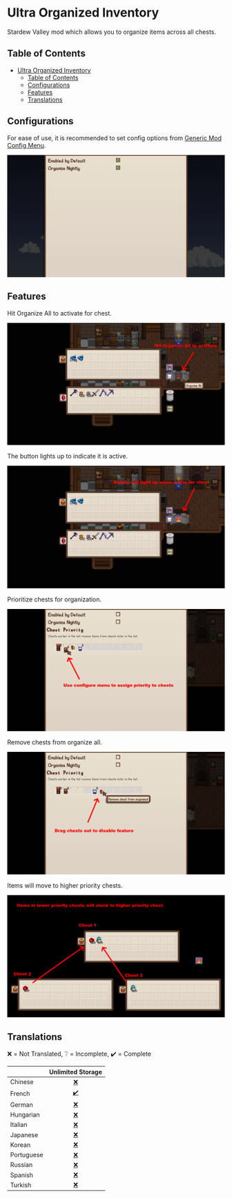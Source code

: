 # Ultra Organized Inventory

Stardew Valley mod which allows you to organize items across all chests.

## Table of Contents

- [Ultra Organized Inventory](#ultra-organized-inventory)
  - [Table of Contents](#table-of-contents)
  - [Configurations](#configurations)
  - [Features](#features)
  - [Translations](#translations)

## Configurations

For ease of use, it is recommended to set config options
from [Generic Mod Config Menu](https://www.nexusmods.com/stardewvalley/mods/5098).

![Config Menu](docs/config-menu.png)

## Features

Hit Organize All to activate for chest.

![Organize All](docs/organize-enable.png)

The button lights up to indicate it is active.

![Organize Enabled](docs/organize-enabled.png)

Prioritize chests for organization.

![Organize Enabled](docs/priority.png)

Remove chests from organize all.

![Organize Enabled](docs/organize-disable.png)

Items will move to higher priority chests.

![Organize All](docs/organize-all.png)

## Translations

❌️ = Not Translated, ❔ = Incomplete, ✔️ = Complete

|            |         Unlimited Storage          |
| :--------- | :--------------------------------: |
| Chinese    | [❌️](UnlimitedStorage/i18n/zh.json) |
| French     | [✔️](UnlimitedStorage/i18n/fr.json) |
| German     | [❌️](UnlimitedStorage/i18n/de.json) |
| Hungarian  | [❌️](UnlimitedStorage/i18n/hu.json) |
| Italian    | [❌️](UnlimitedStorage/i18n/it.json) |
| Japanese   | [❌️](UnlimitedStorage/i18n/ja.json) |
| Korean     | [❌️](UnlimitedStorage/i18n/ko.json) |
| Portuguese | [❌️](UnlimitedStorage/i18n/pt.json) |
| Russian    | [❌️](UnlimitedStorage/i18n/ru.json) |
| Spanish    | [❌️](UnlimitedStorage/i18n/es.json) |
| Turkish    | [❌️](UnlimitedStorage/i18n/tr.json) |